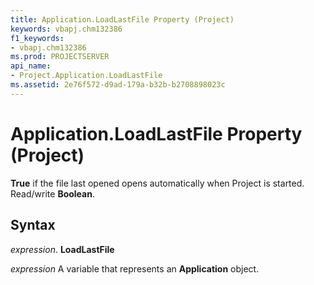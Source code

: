 ```yaml
---
title: Application.LoadLastFile Property (Project)
keywords: vbapj.chm132386
f1_keywords:
- vbapj.chm132386
ms.prod: PROJECTSERVER
api_name:
- Project.Application.LoadLastFile
ms.assetid: 2e76f572-d9ad-179a-b32b-b2708898023c
---
```



# Application.LoadLastFile Property (Project)

 **True** if the file last opened opens automatically when Project is started. Read/write **Boolean**.


## Syntax

 _expression_. **LoadLastFile**

 _expression_ A variable that represents an **Application** object.


